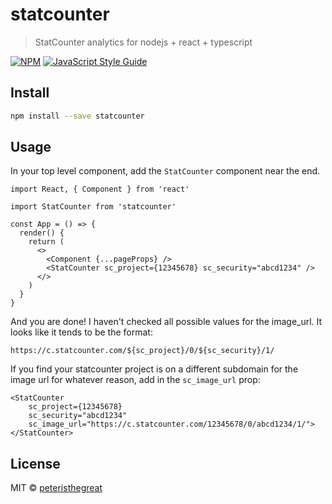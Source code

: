 # statcounter

> StatCounter analytics for nodejs + react + typescript

[![NPM](https://img.shields.io/npm/v/statcounter.svg)](https://www.npmjs.com/package/statcounter) [![JavaScript Style Guide](https://img.shields.io/badge/code_style-standard-brightgreen.svg)](https://standardjs.com)

## Install

```bash
npm install --save statcounter
```

## Usage

In your top level component, add the `StatCounter` component near the end.

```tsx
import React, { Component } from 'react'

import StatCounter from 'statcounter'

const App = () => {
  render() {
    return (
      <>
        <Component {...pageProps} />
        <StatCounter sc_project={12345678} sc_security="abcd1234" />
      </>
    )
  }
}
```

And you are done!  I haven't checked all possible values for the image_url.  It looks like it tends to be the format:

```
https://c.statcounter.com/${sc_project}/0/${sc_security}/1/
```

If you find your statcounter project is on a different subdomain for the image url for whatever reason, 
add in the `sc_image_url` prop:

```tsx
<StatCounter 
    sc_project={12345678} 
    sc_security="abcd1234" 
    sc_image_url="https://c.statcounter.com/12345678/0/abcd1234/1/">
</StatCounter>
```

## License

MIT © [peteristhegreat](https://github.com/peteristhegreat)
